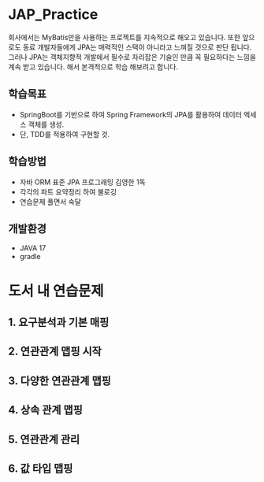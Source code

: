 # JAP_Practice
회사에서는 MyBatis만을 사용하는 프로젝트를 지속적으로 해오고 있습니다.
또한 앞으로도 동료 개발자들에게 JPA는 매력적인 스택이 아니라고 느껴질 것으로 판단 됩니다.
그러나 JPA는 객체지향적 개발에서 필수로 자리잡은 기술인 만큼 꼭 필요하다는 느낌을 계속 받고 있습니다.
해서 본격적으로 학습 해보려고 합니다.

## 학습목표
- SpringBoot를 기반으로 하여 Spring Framework의 JPA를 활용하여 데이터 엑세스 객체를 생성.
- 단, TDD를 적용하여 구현할 것.

## 학습방법
- 자바 ORM 표준 JPA 프로그래밍 김영한 1독
- 각각의 파트 요약정리 하여 불로깅
- 연습문제 풀면서 숙달

## 개발환경
- JAVA 17
- gradle

# 도서 내 연습문제
## 1. 요구분석과 기본 매핑

## 2. 연관관계 맵핑 시작

## 3. 다양한 연관관계 맵핑

## 4. 상속 관계 맵핑

## 5. 연관관계 관리

## 6. 값 타입 맵핑